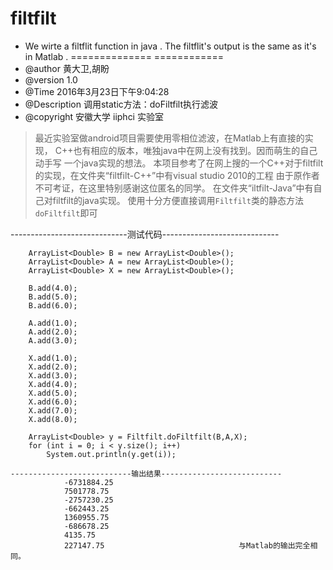 # filtfilt
 * We wirte a filtflit function in java . The filtflit's output is the same as it's in Matlab .
============== ============
 * @author 黄大卫,胡盼
 * @version 1.0
 * @Time 2016年3月23日下午9:04:28
 * @Description 调用static方法：doFiltfilt执行滤波
 * @copyright 安徽大学 iiphci 实验室

>最近实验室做android项目需要使用零相位滤波，在Matlab上有直接的实现，
C++也有相应的版本，唯独java中在网上没有找到。因而萌生的自己动手写
一个java实现的想法。
本项目参考了在网上搜的一个C++对于filtfilt的实现，在文件夹“filtfilt-C++”中有visual studio 2010的工程
由于原作者不可考证，在这里特别感谢这位匿名的同学。
在文件夹“iltfilt-Java”中有自己对filtfilt的java实现。
使用十分方便直接调用`Filtfilt`类的静态方法`doFiltfilt`即可


-----------------------------测试代码-----------------------------

		ArrayList<Double> B = new ArrayList<Double>();
		ArrayList<Double> A = new ArrayList<Double>();
		ArrayList<Double> X = new ArrayList<Double>();
		
		B.add(4.0);
		B.add(5.0);
		B.add(6.0);
		
		A.add(1.0);
		A.add(2.0);
		A.add(3.0);
		
		X.add(1.0);
		X.add(2.0);
		X.add(3.0);
		X.add(4.0);
		X.add(5.0);
		X.add(6.0);
		X.add(7.0);
		X.add(8.0);
		
		ArrayList<Double> y = Filtfilt.doFiltfilt(B,A,X);
		for (int i = 0; i < y.size(); i++)
			System.out.println(y.get(i));
			
	---------------------------输出结果---------------------------
				-6731884.25
				7501778.75
				-2757230.25
				-662443.25
				1360955.75
				-686678.25
				4135.75
				227147.75                              与Matlab的输出完全相同。




